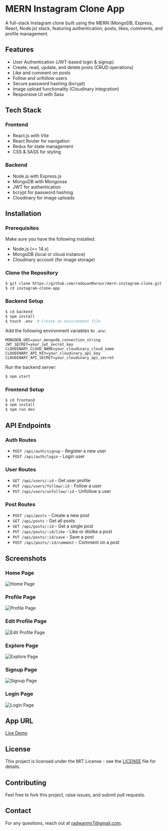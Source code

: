 # MERN Instagram Clone App

A full-stack Instagram clone built using the MERN (MongoDB, Express, React, Node.js) stack, featuring authentication, posts, likes, comments, and profile management.

## Features

- User Authentication (JWT-based login & signup)
- Create, read, update, and delete posts (CRUD operations)
- Like and comment on posts
- Follow and unfollow users
- Secure password hashing (bcrypt)
- Image upload functionality (Cloudinary integration)
- Responsive UI with Sass

## Tech Stack

### Frontend

- React.js with Vite
- React Router for navigation
- Redux for state management
- CSS & SASS for styling

### Backend

- Node.js with Express.js
- MongoDB with Mongoose
- JWT for authentication
- bcrypt for password hashing
- Cloudinary for image uploads
  
## Installation

### Prerequisites

Make sure you have the following installed:

- Node.js (>= 14.x)
- MongoDB (local or cloud instance)
- Cloudinary account (for image storage)

### Clone the Repository

```bash
$ git clone https://github.com/radouanMarour/mern-instagram-clone.git
$ cd instagram-clone-app
```

### Backend Setup

```bash
$ cd backend
$ npm install
$ touch .env  # Create an environment file
```

Add the following environment variables to `.env`:

```env
MONGODB_URI=your_mongodb_connection_string
JWT_SECRET=your_jwt_secret_key
CLOUDINARY_CLOUD_NAME=your_cloudinary_cloud_name
CLOUDINARY_API_KEY=your_cloudinary_api_key
CLOUDINARY_API_SECRET=your_cloudinary_api_secret
```

Run the backend server:

```bash
$ npm start
```

### Frontend Setup

```bash
$ cd frontend
$ npm install
$ npm run dev
```

## API Endpoints

### Auth Routes

- `POST /api/auth/signup` - Register a new user
- `POST /api/auth/login` - Login user

### User Routes

- `GET /api/users/:id` - Get user profile
- `PUT /api/users/follow/:id` - Follow a user
- `PUT /api/users/unfollow/:id` - Unfollow a user

### Post Routes

- `POST /api/posts` - Create a new post
- `GET /api/posts` - Get all posts
- `GET /api/posts/:id` - Get a single post
- `PUT /api/posts/:id/like` - Like or dislike a post
- `PUT /api/posts/:id/save` - Save a post
- `POST /api/posts/:id/comment` - Comment on a post

## Screenshots

### Home Page
![Home Page](screenshots/home.png)

### Profile Page
![Profile Page](screenshots/profile.png)

### Edit Profile Page
![Edit Profile Page](screenshots/editprofile.png)

### Explore Page
![Explore Page](screenshots/explore.png)

### Signup Page
![Signup Page](screenshots/signup.png)

### Login Page
![Login Page](screenshots/login.png)

## App URL
[Live Demo](https://instagram-clone-app-frontend.onrender.com/)


## License

This project is licensed under the MIT License - see the [LICENSE](LICENSE) file for details.

## Contributing

Feel free to fork this project, raise issues, and submit pull requests.

## Contact

For any questions, reach out at [radwanmr7@gmail.com](mailto\:radwanmr7@gmail.com).

